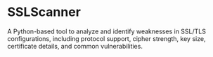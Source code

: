# SSLScanner
A Python-based tool to analyze and identify weaknesses in SSL/TLS configurations, including protocol support, cipher strength, key size, certificate details, and common vulnerabilities.
